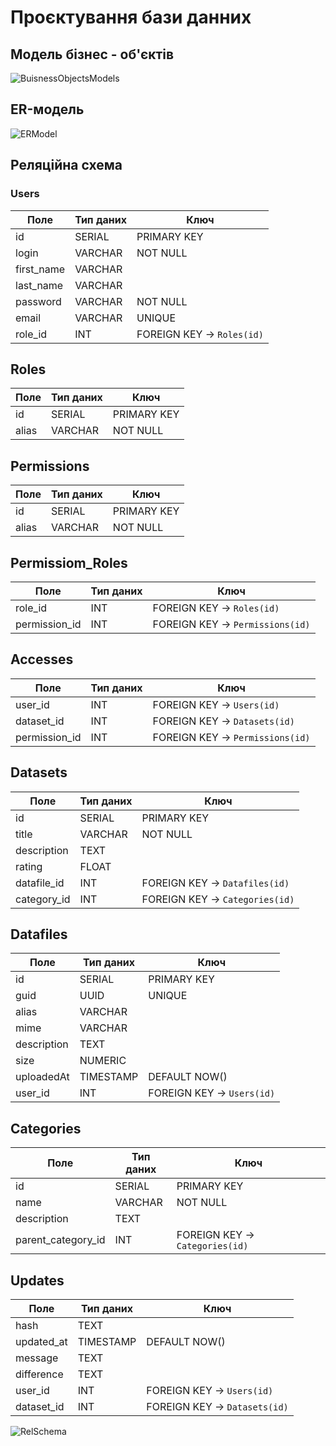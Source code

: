 # Проєктування бази данних

## Модель бізнес - об'єктів

![BuisnessObjectsModels](/BuisnessObjectsModels.jpg)

## ER-модель

![ERModel](/ERModel.jpg)

## Реляційна схема

### Users

| Поле        | Тип даних | Ключ                      |
| ----------- | --------- | ------------------------- |
| id          | SERIAL    | PRIMARY KEY               |
| login       | VARCHAR   | NOT NULL                  |
| first\_name | VARCHAR   |                           |
| last\_name  | VARCHAR   |                           |
| password    | VARCHAR   | NOT NULL                  |
| email       | VARCHAR   | UNIQUE                    |
| role\_id    | INT       | FOREIGN KEY → `Roles(id)` |

## Roles

| Поле  | Тип даних | Ключ        |
| ----- | --------- | ----------- |
| id    | SERIAL    | PRIMARY KEY |
| alias | VARCHAR   | NOT NULL    |

## Permissions

| Поле  | Тип даних | Ключ        |
| ----- | --------- | ----------- |
| id    | SERIAL    | PRIMARY KEY |
| alias | VARCHAR   | NOT NULL    |

## Permissiom_Roles

| Поле           | Тип даних | Ключ                            |
| -------------- | --------- | ------------------------------- |
| role\_id       | INT       | FOREIGN KEY → `Roles(id)`       |
| permission\_id | INT       | FOREIGN KEY → `Permissions(id)` |

## Accesses

| Поле           | Тип даних | Ключ                            |
| -------------- | --------- | ------------------------------- |
| user\_id       | INT       | FOREIGN KEY → `Users(id)`       |
| dataset\_id    | INT       | FOREIGN KEY → `Datasets(id)`    |
| permission\_id | INT       | FOREIGN KEY → `Permissions(id)` |

## Datasets

| Поле         | Тип даних | Ключ                           |
| ------------ | --------- | ------------------------------ |
| id           | SERIAL    | PRIMARY KEY                    |
| title        | VARCHAR   | NOT NULL                       |
| description  | TEXT      |                                |
| rating       | FLOAT     |                                |
| datafile\_id | INT       | FOREIGN KEY → `Datafiles(id)`  |
| category\_id | INT       | FOREIGN KEY → `Categories(id)` |

## Datafiles

| Поле        | Тип даних | Ключ                      |
| ----------- | --------- | ------------------------- |
| id          | SERIAL    | PRIMARY KEY               |
| guid        | UUID      | UNIQUE                    |
| alias       | VARCHAR   |                           |
| mime        | VARCHAR   |                           |
| description | TEXT      |                           |
| size        | NUMERIC   |                           |
| uploadedAt  | TIMESTAMP | DEFAULT NOW()             |
| user\_id    | INT       | FOREIGN KEY → `Users(id)` |


## Categories

| Поле                 | Тип даних | Ключ                           |
| -------------------- | --------- | ------------------------------ |
| id                   | SERIAL    | PRIMARY KEY                    |
| name                 | VARCHAR   | NOT NULL                       |
| description          | TEXT      |                                |
| parent\_category\_id | INT       | FOREIGN KEY → `Categories(id)` |


## Updates

| Поле        | Тип даних | Ключ                         |
| ----------- | --------- | ---------------------------- |
| hash        | TEXT      |                              |
| updated\_at | TIMESTAMP | DEFAULT NOW()                |
| message     | TEXT      |                              |
| difference  | TEXT      |                              |
| user\_id    | INT       | FOREIGN KEY → `Users(id)`    |
| dataset\_id | INT       | FOREIGN KEY → `Datasets(id)` |


![RelSchema](/RelSchema.jpg)
